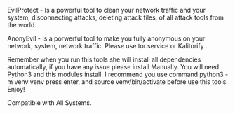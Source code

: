 EvilProtect - Is a powerful tool to clean your network traffic and your system, disconnecting attacks, deleting attack files, of all attack tools from the world.

AnonyEvil - Is a porwerful tool to make you fully anonymous on your network, system, network traffic. Please use tor.service or Kalitorify .

Remember when you run this tools she will install all dependencies automatically, if you have any issue please install Manually. You will need Python3 and this modules install. I recommend you use command python3 -m venv venv  press enter, and source  venv/bin/activate before  use this tools. Enjoy!

Compatible with All Systems.
